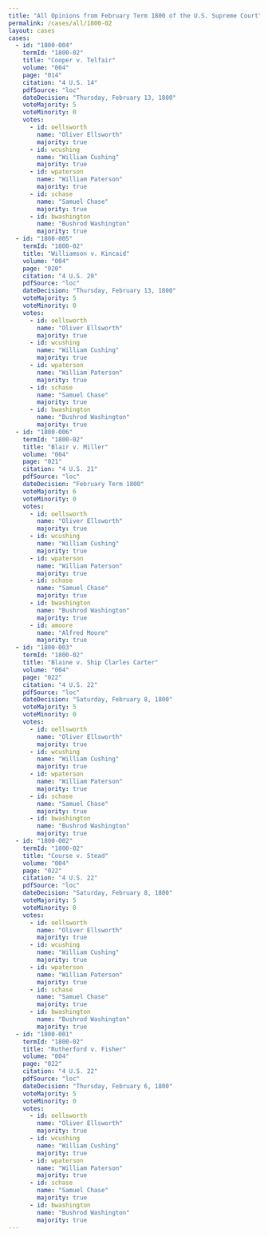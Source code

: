 ```yaml
---
title: "All Opinions from February Term 1800 of the U.S. Supreme Court"
permalink: /cases/all/1800-02
layout: cases
cases:
  - id: "1800-004"
    termId: "1800-02"
    title: "Cooper v. Telfair"
    volume: "004"
    page: "014"
    citation: "4 U.S. 14"
    pdfSource: "loc"
    dateDecision: "Thursday, February 13, 1800"
    voteMajority: 5
    voteMinority: 0
    votes:
      - id: oellsworth
        name: "Oliver Ellsworth"
        majority: true
      - id: wcushing
        name: "William Cushing"
        majority: true
      - id: wpaterson
        name: "William Paterson"
        majority: true
      - id: schase
        name: "Samuel Chase"
        majority: true
      - id: bwashington
        name: "Bushrod Washington"
        majority: true
  - id: "1800-005"
    termId: "1800-02"
    title: "Williamson v. Kincaid"
    volume: "004"
    page: "020"
    citation: "4 U.S. 20"
    pdfSource: "loc"
    dateDecision: "Thursday, February 13, 1800"
    voteMajority: 5
    voteMinority: 0
    votes:
      - id: oellsworth
        name: "Oliver Ellsworth"
        majority: true
      - id: wcushing
        name: "William Cushing"
        majority: true
      - id: wpaterson
        name: "William Paterson"
        majority: true
      - id: schase
        name: "Samuel Chase"
        majority: true
      - id: bwashington
        name: "Bushrod Washington"
        majority: true
  - id: "1800-006"
    termId: "1800-02"
    title: "Blair v. Miller"
    volume: "004"
    page: "021"
    citation: "4 U.S. 21"
    pdfSource: "loc"
    dateDecision: "February Term 1800"
    voteMajority: 6
    voteMinority: 0
    votes:
      - id: oellsworth
        name: "Oliver Ellsworth"
        majority: true
      - id: wcushing
        name: "William Cushing"
        majority: true
      - id: wpaterson
        name: "William Paterson"
        majority: true
      - id: schase
        name: "Samuel Chase"
        majority: true
      - id: bwashington
        name: "Bushrod Washington"
        majority: true
      - id: amoore
        name: "Alfred Moore"
        majority: true
  - id: "1800-003"
    termId: "1800-02"
    title: "Blaine v. Ship Clarles Carter"
    volume: "004"
    page: "022"
    citation: "4 U.S. 22"
    pdfSource: "loc"
    dateDecision: "Saturday, February 8, 1800"
    voteMajority: 5
    voteMinority: 0
    votes:
      - id: oellsworth
        name: "Oliver Ellsworth"
        majority: true
      - id: wcushing
        name: "William Cushing"
        majority: true
      - id: wpaterson
        name: "William Paterson"
        majority: true
      - id: schase
        name: "Samuel Chase"
        majority: true
      - id: bwashington
        name: "Bushrod Washington"
        majority: true
  - id: "1800-002"
    termId: "1800-02"
    title: "Course v. Stead"
    volume: "004"
    page: "022"
    citation: "4 U.S. 22"
    pdfSource: "loc"
    dateDecision: "Saturday, February 8, 1800"
    voteMajority: 5
    voteMinority: 0
    votes:
      - id: oellsworth
        name: "Oliver Ellsworth"
        majority: true
      - id: wcushing
        name: "William Cushing"
        majority: true
      - id: wpaterson
        name: "William Paterson"
        majority: true
      - id: schase
        name: "Samuel Chase"
        majority: true
      - id: bwashington
        name: "Bushrod Washington"
        majority: true
  - id: "1800-001"
    termId: "1800-02"
    title: "Rutherford v. Fisher"
    volume: "004"
    page: "022"
    citation: "4 U.S. 22"
    pdfSource: "loc"
    dateDecision: "Thursday, February 6, 1800"
    voteMajority: 5
    voteMinority: 0
    votes:
      - id: oellsworth
        name: "Oliver Ellsworth"
        majority: true
      - id: wcushing
        name: "William Cushing"
        majority: true
      - id: wpaterson
        name: "William Paterson"
        majority: true
      - id: schase
        name: "Samuel Chase"
        majority: true
      - id: bwashington
        name: "Bushrod Washington"
        majority: true
---
```

